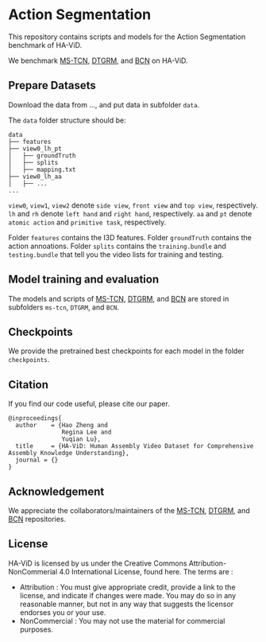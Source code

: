 # Action Segmentation
This repository contains scripts and models for the Action Segmentation benchmark of HA-ViD.

We benchmark [MS-TCN](https://github.com/yabufarha/ms-tcn), [DTGRM](https://github.com/redwang/DTGRM), and [BCN](https://github.com/MCG-NJU/BCN) on HA-ViD.

## Prepare Datasets 
Download the data from ..., and put data in subfolder `data`.

The `data` folder structure should be:
```
data
├── features
├── view0_lh_pt
│   ├── groundTruth
│   ├── splits
│   ├── mapping.txt
├── view0_lh_aa
│   ├── ...
...
```
`view0`, `view1`, `view2` denote `side view`, `front view` and `top view`, respectively. `lh` and `rh` denote `left hand` and `right hand`, respectively. `aa` and `pt` denote `atomic action` and `primitive task`, respectively.

Folder `features` contains the I3D features. Folder `groundTruth` contains the action annoations. Folder `splits` contains the `training.bundle` and `testing.bundle` that tell you the video lists for training and testing.

## Model training and evaluation 
The models and scripts of [MS-TCN](https://github.com/yabufarha/ms-tcn), [DTGRM](https://github.com/redwang/DTGRM), and [BCN](https://github.com/MCG-NJU/BCN) are stored in subfolders `ms-tcn`, `DTGRM`, and `BCN`.

## Checkpoints
We provide the pretrained best checkpoints for each model in the folder `checkpoints`.

## Citation
If you find our code useful, please cite our paper. 
```
@inproceedings{
  author    = {Hao Zheng and
               Regina Lee and
               Yuqian Lu},
  title     = {HA-ViD: Human Assembly Video Dataset for Comprehensive Assembly Knowledge Understanding},
  journal = {}
}
```

## Acknowledgement

We appreciate the collaborators/maintainers of the [MS-TCN](https://github.com/yabufarha/ms-tcn), [DTGRM](https://github.com/redwang/DTGRM), and [BCN](https://github.com/MCG-NJU/BCN) repositories.

## License
HA-ViD is licensed by us under the Creative Commons Attribution-NonCommerial 4.0 International License, found here. The terms are :
* Attribution : You must give appropriate credit, provide a link to the license, and indicate if changes were made. You may do so in any reasonable manner, but not in any way that suggests the licensor endorses you or your use.
* NonCommercial : You may not use the material for commercial purposes.
